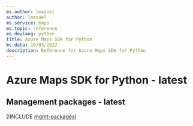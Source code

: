 ```yaml
---
ms.author: lmazuel
author: lmazuel
ms.service: maps
ms.topic: reference
ms.devlang: python
title: Azure Maps SDK for Python
ms.data: 10/03/2022
description: Reference for Azure Maps SDK for Python
---
```

# Azure Maps SDK for Python - latest

## Management packages - latest
[!INCLUDE [mgmt-packages](maps-mgmt-index.md)]